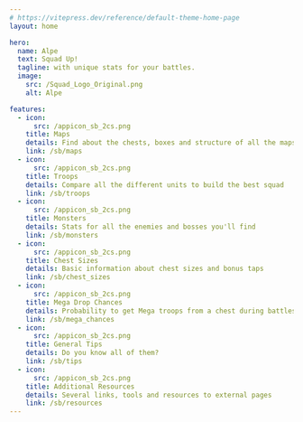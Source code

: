 ```yaml
---
# https://vitepress.dev/reference/default-theme-home-page
layout: home

hero:
  name: Alpe
  text: Squad Up!
  tagline: with unique stats for your battles.
  image:
    src: /Squad_Logo_Original.png
    alt: Alpe

features:
  - icon:
      src: /appicon_sb_2cs.png
    title: Maps
    details: Find about the chests, boxes and structure of all the maps
    link: /sb/maps
  - icon:
      src: /appicon_sb_2cs.png
    title: Troops
    details: Compare all the different units to build the best squad
    link: /sb/troops
  - icon:
      src: /appicon_sb_2cs.png
    title: Monsters
    details: Stats for all the enemies and bosses you'll find
    link: /sb/monsters
  - icon:
      src: /appicon_sb_2cs.png
    title: Chest Sizes
    details: Basic information about chest sizes and bonus taps
    link: /sb/chest_sizes
  - icon:
      src: /appicon_sb_2cs.png
    title: Mega Drop Chances
    details: Probability to get Mega troops from a chest during battles
    link: /sb/mega_chances
  - icon:
      src: /appicon_sb_2cs.png
    title: General Tips
    details: Do you know all of them? 
    link: /sb/tips
  - icon:
      src: /appicon_sb_2cs.png
    title: Additional Resources
    details: Several links, tools and resources to external pages
    link: /sb/resources
---
```


<style>
:root {

  --vp-home-hero-name-color: transparent;
  --vp-home-hero-name-background: -webkit-linear-gradient(70deg, #b71684 10%, #bdf4f8);

  --vp-home-hero-image-background-image: linear-gradient(10deg, #b71684 50%, #bdf4f8 20%);
  --vp-home-hero-image-filter: blur(44px);
}

@media (min-width: 640px) {
  :root {
    --vp-home-hero-image-filter: blur(56px);
  }
}

@media (min-width: 960px) {
  :root {
    --vp-home-hero-image-filter: blur(68px);
  }
}
</style>